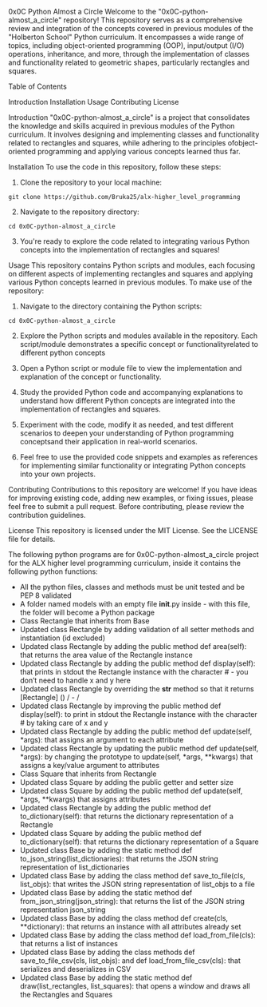0x0C Python Almost a Circle
Welcome to the "0x0C-python-almost_a_circle" repository! This repository serves as a comprehensive review and integration of the concepts covered in previous modules of the "Holberton School" Python curriculum. It encompasses a wide range of topics, including object-oriented programming (OOP), input/output (I/O) operations, inheritance, and more, through the implementation of classes and functionality related to geometric shapes, particularly rectangles and squares.

Table of Contents

Introduction
Installation
Usage
Contributing
License

Introduction
"0x0C-python-almost_a_circle" is a project that consolidates the knowledge and skills acquired in previous modules of the Python curriculum. It involves designing and implementing classes and functionality related to rectangles and squares, while adhering to the principles ofobject-oriented programming and applying various concepts learned thus far.

Installation
To use the code in this repository, follow these steps:

1. Clone the repository to your local machine:

```
git clone https://github.com/Bruka25/alx-higher_level_programming
```
2. Navigate to the repository directory:

```
cd 0x0C-python-almost_a_circle
```
3. You're ready to explore the code related to integrating various Python concepts into the implementation of rectangles and squares!

Usage
This repository contains Python scripts and modules, each focusing on different aspects of implementing rectangles and squares and applying various Python concepts learned in previous modules. To make use of the repository:

1. Navigate to the directory containing the Python scripts:

```
cd 0x0C-python-almost_a_circle
```
2. Explore the Python scripts and modules available in the repository. Each script/module demonstrates a specific concept or functionalityrelated to different python concepts

3. Open a Python script or module file to view the implementation and explanation of the concept or functionality.

4. Study the provided Python code and accompanying explanations to understand how different Python concepts are integrated into the implementation of rectangles and squares.

5. Experiment with the code, modify it as needed, and test different scenarios to deepen your understanding of Python programming conceptsand their application in real-world scenarios.

6. Feel free to use the provided code snippets and examples as references for implementing similar functionality or integrating Python concepts into your own projects.

Contributing
Contributions to this repository are welcome! If you have ideas for improving existing code, adding new examples, or fixing issues, please feel free to submit a pull request. Before contributing, please review the contribution guidelines.

License
This repository is licensed under the MIT License. See the LICENSE file for details.


The following python programs are for 0x0C-python-almost_a_circle project for the ALX higher level programming curriculum, inside it contains the following python functions:

* All the python files, classes and methods must be unit tested and be PEP 8 validated
* A folder named models with an empty file __init__.py inside - with this file, the folder will become a Python package
* Class Rectangle that inherits from Base
* Updated class Rectangle by adding validation of all setter methods and instantiation (id excluded)
* Updated class Rectangle by adding the public method def area(self): that returns the area value of the Rectangle instance
* Updated class Rectangle by adding the public method def display(self): that prints in stdout the Rectangle instance with the character # - you don’t need to handle x and y here
* Updated class Rectangle by overriding the __str__ method so that it returns [Rectangle] (<id>) <x>/<y> - <width>/<height>
* Updated class Rectangle by improving the public method def display(self): to print in stdout the Rectangle instance with the character # by taking care of x and y
* Updated class Rectangle by adding the public method def update(self, *args): that assigns an argument to each attribute
* Updated class Rectangle by updating the public method def update(self, *args): by changing the prototype to update(self, *args, **kwargs) that assigns a key/value argument to attributes
* Class Square that inherits from Rectangle
* Updated class Square by adding the public getter and setter size
* Updated class Square by adding the public method def update(self, *args, **kwargs) that assigns attributes
* Updated class Rectangle by adding the public method def to_dictionary(self): that returns the dictionary representation of a Rectangle
* Updated class Square by adding the public method def to_dictionary(self): that returns the dictionary representation of a Square
* Updated class Base by adding the static method def to_json_string(list_dictionaries): that returns the JSON string representation of list_dictionaries
* Updated class Base by adding the class method def save_to_file(cls, list_objs): that writes the JSON string representation of list_objs to a file
* Updated class Base by adding the static method def from_json_string(json_string): that returns the list of the JSON string representation json_string
* Updated class Base by adding the class method def create(cls, **dictionary): that returns an instance with all attributes already set
* Updated class Base by adding the class method def load_from_file(cls): that returns a list of instances
* Updated class Base by adding the class methods def save_to_file_csv(cls, list_objs): and def load_from_file_csv(cls): that serializes and deserializes in CSV
* Updated class Base by adding the static method def draw(list_rectangles, list_squares): that opens a window and draws all the Rectangles and Squares
